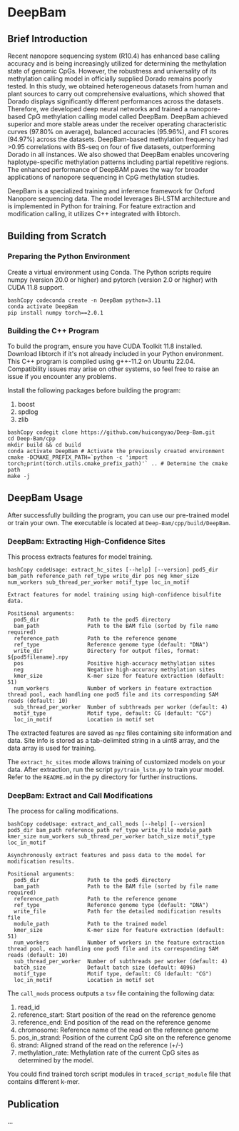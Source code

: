 # DeepBam

## Brief Introduction

Recent nanopore sequencing system (R10.4) has enhanced base calling accuracy and is being increasingly utilized for determining the methylation state of genomic CpGs. However, the robustness and universality of its methylation calling model in officially supplied Dorado remains poorly tested. In this study, we obtained heterogeneous datasets from human and plant sources to carry out comprehensive evaluations, which showed that Dorado displays significantly different performances across the datasets. Therefore, we developed deep neural networks and trained a nanopore-based CpG methylation calling model called DeepBam. DeepBam achieved superior and more stable areas under the receiver operating characteristic curves (97.80% on average), balanced accuracies (95.96%), and F1 scores (94.97%) across the datasets. DeepBam-based methylation frequency had >0.95 correlations with BS-seq on four of five datasets, outperforming Dorado in all instances. We also showed that DeepBam enables uncovering haplotype-specific methylation patterns including partial repetitive regions. The enhanced performance of DeepBAM paves the way for broader applications of nanopore sequencing in CpG methylation studies.

DeepBam is a specialized training and inference framework for Oxford Nanopore sequencing data. The model leverages Bi-LSTM architecture and is implemented in Python for training. For feature extraction and modification calling, it utilizes C++ integrated with libtorch.

## Building from Scratch

### Preparing the Python Environment

Create a virtual environment using Conda. The Python scripts require numpy (version 20.0 or higher) and pytorch (version 2.0 or higher) with CUDA 11.8 support.

```
bashCopy codeconda create -n DeepBam python=3.11
conda activate DeepBam
pip install numpy torch==2.0.1
```

### Building the C++ Program

To build the program, ensure you have CUDA Toolkit 11.8 installed. Download libtorch if it's not already included in your Python environment. This C++ program is compiled using g++-11.2 on Ubuntu 22.04. Compatibility issues may arise on other systems, so feel free to raise an issue if you encounter any problems.

Install the following packages before building the program:

1. boost
2. spdlog
3. zlib

```
bashCopy codegit clone https://github.com/huicongyao/Deep-Bam.git
cd Deep-Bam/cpp
mkdir build && cd build
conda activate DeepBam # Activate the previously created environment
cmake -DCMAKE_PREFIX_PATH=`python -c 'import torch;print(torch.utils.cmake_prefix_path)'` .. # Determine the cmake path
make -j
```

## DeepBam Usage

After successfully building the program, you can use our pre-trained model or train your own. The executable is located at `Deep-Bam/cpp/build/DeepBam`.

### DeepBam: Extracting High-Confidence Sites

This process extracts features for model training.

```
bashCopy codeUsage: extract_hc_sites [--help] [--version] pod5_dir bam_path reference_path ref_type write_dir pos neg kmer_size num_workers sub_thread_per_worker motif_type loc_in_motif

Extract features for model training using high-confidence bisulfite data.

Positional arguments:
  pod5_dir               Path to the pod5 directory 
  bam_path               Path to the BAM file (sorted by file name required) 
  reference_path         Path to the reference genome 
  ref_type               Reference genome type (default: "DNA")
  write_dir              Directory for output files, format: ${pod5filename}.npy 
  pos                    Positive high-accuracy methylation sites 
  neg                    Negative high-accuracy methylation sites 
  kmer_size              K-mer size for feature extraction (default: 51)
  num_workers            Number of workers in feature extraction thread pool, each handling one pod5 file and its corresponding SAM reads (default: 10)
  sub_thread_per_worker  Number of subthreads per worker (default: 4)
  motif_type             Motif type, default: CG (default: "CG")
  loc_in_motif           Location in motif set 
```

The extracted features are saved as `npz` files containing site information and data. Site info is stored as a tab-delimited string in a uint8 array, and the data array is used for training.

The `extract_hc_sites` mode allows training of customized models on your data. After extraction, run the script `py/train_lstm.py` to train your model. Refer to the `README.md` in the py directory for further instructions.

### DeepBam: Extract and Call Modifications

The process for calling modifications. 

```
bashCopy codeUsage: extract_and_call_mods [--help] [--version] pod5_dir bam_path reference_path ref_type write_file module_path kmer_size num_workers sub_thread_per_worker batch_size motif_type loc_in_motif

Asynchronously extract features and pass data to the model for modification results.

Positional arguments:
  pod5_dir               Path to the pod5 directory 
  bam_path               Path to the BAM file (sorted by file name required) 
  reference_path         Path to the reference genome 
  ref_type               Reference genome type (default: "DNA")
  write_file             Path for the detailed modification results file 
  module_path            Path to the trained model 
  kmer_size              K-mer size for feature extraction (default: 51)
  num_workers            Number of workers in the feature extraction thread pool, each handling one pod5 file and its corresponding SAM reads (default: 10)
  sub_thread_per_worker  Number of subthreads per worker (default: 4)
  batch_size             Default batch size (default: 4096)
  motif_type             Motif type, default: CG (default: "CG")
  loc_in_motif           Location in motif set
```

The `call_mods` process outputs a `tsv` file containing the following data:

1. read_id
2. reference_start: Start position of the read on the reference genome
3. reference_end: End position of the read on the reference genome
4. chromosome: Reference name of the read on the reference genome
5. pos_in_strand: Position of the current CpG site on the reference genome
6. strand: Aligned strand of the read on the reference (+/-)
7. methylation_rate: Methylation rate of the current CpG sites as determined by the model.

You could find trained  torch script modules in `traced_script_module` file that contains different k-mer.

## Publication

...


